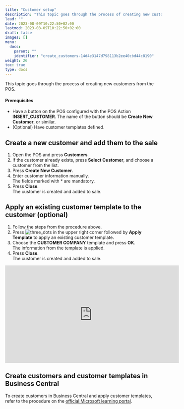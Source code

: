 ```yaml
---
title: "Customer setup"
description: "This topic goes through the process of creating new customers as a part of your POS academy training."
lead: ""
date: 2023-08-09T10:22:50+02:00
lastmod: 2023-08-09T10:22:50+02:00
draft: false
images: []
menu:
  docs:
    parent: ""
    identifier: "create_customers-14d4e3147d798113b2ee40cbd44c8190"
weight: 26
toc: true
type: docs
---
```


This topic goes through the process of creating new customers from the POS.  

#### Prerequisites

- Have a button on the POS configured with the POS Action **INSERT_CUSTOMER**. The name of the button should be **Create New Customer**, or similar. 
- (Optional) Have customer templates defined. 

## Create a new customer and add them to the sale 

1. Open the POS and press **Customers**. 
2. If the customer already exists, press **Select Customer**, and choose a customer from the list. 
3. Press **Create New Customer**. 
4. Enter customer information manually.     
   The fields marked with * are mandatory. 
5. Press **Close**.    
   The customer is created and added to sale. 

## Apply an existing customer template to the customer (optional) 

1. Follow the steps from the procedure above.  
2. Press ![three_dots](three_dots.PNG) in the upper right corner followed by **Apply Template** to apply an existing customer template.  
3. Choose the **CUSTOMER COMPANY** template and press **OK**.     
   The information from the template is applied.  
4. Press **Close**.     
   The customer is created and added to sale. 

<iframe width="560" height="315" src="https://www.youtube.com/embed/nyrOQE1To_I" title="YouTube video player" frameborder="0" allow="accelerometer; autoplay; clipboard-write; encrypted-media; gyroscope; picture-in-picture; web-share" allowfullscreen></iframe>

## Create customers and customer templates in Business Central 

To create customers in Business Central and apply customer templates, refer to the procedure on the [<ins>official Microsoft learning portal<ins>](https://learn.microsoft.com/en-us/dynamics365/business-central/sales-how-register-new-customers).  

